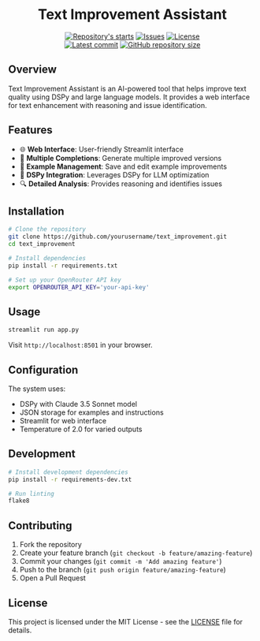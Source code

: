 <h1 align="center">Text Improvement Assistant</h1>

<p align="center">
    <a href="https://github.com/tom-doerr/text_improvement/stargazers"
        ><img
            src="https://img.shields.io/github/stars/tom-doerr/text_improvement?colorA=2c2837&colorB=c9cbff&style=for-the-badge&logo=starship"
            alt="Repository's starts"
    /></a>
    <a href="https://github.com/tom-doerr/text_improvement/issues"
        ><img
            src="https://img.shields.io/github/issues-raw/tom-doerr/text_improvement?colorA=2c2837&colorB=f2cdcd&style=for-the-badge&logo=starship"
            alt="Issues"
    /></a>
    <a href="https://github.com/tom-doerr/text_improvement/blob/main/LICENSE"
        ><img
            src="https://img.shields.io/github/license/tom-doerr/text_improvement?colorA=2c2837&colorB=b5e8e0&style=for-the-badge&logo=starship"
            alt="License"
    /><br />
    <a href="https://github.com/tom-doerr/text_improvement/commits/main"
        ><img
            src="https://img.shields.io/github/last-commit/tom-doerr/text_improvement/main?colorA=2c2837&colorB=ddb6f2&style=for-the-badge&logo=starship"
            alt="Latest commit"
    /></a>
    <a href="https://github.com/tom-doerr/text_improvement"
        ><img
            src="https://img.shields.io/github/repo-size/tom-doerr/text_improvement?colorA=2c2837&colorB=89DCEB&style=for-the-badge&logo=starship"
            alt="GitHub repository size"
    /></a>
</p>


## Overview

Text Improvement Assistant is an AI-powered tool that helps improve text quality using DSPy and large language models. It provides a web interface for text enhancement with reasoning and issue identification.

## Features

- 🌐 **Web Interface**: User-friendly Streamlit interface
- 🔄 **Multiple Completions**: Generate multiple improved versions
- 📝 **Example Management**: Save and edit example improvements
- 🤖 **DSPy Integration**: Leverages DSPy for LLM optimization
- 🔍 **Detailed Analysis**: Provides reasoning and identifies issues

## Installation

```bash
# Clone the repository
git clone https://github.com/yourusername/text_improvement.git
cd text_improvement

# Install dependencies
pip install -r requirements.txt

# Set up your OpenRouter API key
export OPENROUTER_API_KEY='your-api-key'
```

## Usage

```bash
streamlit run app.py
```

Visit `http://localhost:8501` in your browser.

## Configuration

The system uses:
- DSPy with Claude 3.5 Sonnet model
- JSON storage for examples and instructions
- Streamlit for web interface
- Temperature of 2.0 for varied outputs

## Development

```bash
# Install development dependencies
pip install -r requirements-dev.txt

# Run linting
flake8
```

## Contributing

1. Fork the repository
2. Create your feature branch (`git checkout -b feature/amazing-feature`)
3. Commit your changes (`git commit -m 'Add amazing feature'`)
4. Push to the branch (`git push origin feature/amazing-feature`)
5. Open a Pull Request

## License

This project is licensed under the MIT License - see the [LICENSE](LICENSE) file for details.

